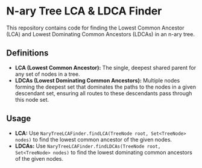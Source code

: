 # N-ary Tree LCA & LDCA Finder

This repository contains code for finding the Lowest Common Ancestor (LCA) and Lowest Dominating Common Ancestors (LDCAs) in an n-ary tree.

## Definitions

- **LCA (Lowest Common Ancestor):** The single, deepest shared parent for any set of nodes in a tree.
- **LDCAs (Lowest Dominating Common Ancestors):** Multiple nodes forming the deepest set that dominates the paths to the nodes in a given descendant set, ensuring all routes to these descendants pass through this node set.

## Usage

- **LCA:** Use `NaryTreeLCAFinder.findLCA(TreeNode root, Set<TreeNode> nodes)` to find the lowest common ancestor of the given nodes.
- **LDCAs:** Use `NaryTreeLCAFinder.findLDCAs(TreeNode root, Set<TreeNode> nodes)` to find the lowest dominating common ancestors of the given nodes.
